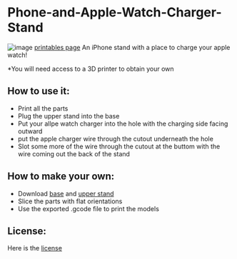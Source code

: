 # Phone-and-Apple-Watch-Charger-Stand

![image](https://github.com/user-attachments/assets/7d815472-a09b-4daa-8005-fa34bfb621c5)
[printables page](https://www.printables.com/model/952448-apple-watch-charger-and-phone-stand)
An iPhone stand with a place to charge your apple watch!

*You will need access to a 3D printer to obtain your own

## How to use it:
- Print all the parts
- Plug the upper stand into the base
- Put your allpe watch charger into the hole with the charging side facing outward
- put the apple charger wire through the cutout underneath the hole
- Slot some more of the wire through the cutout at the buttom with the wire coming out the back of the stand


## How to make your own:
- Download [base](phone_stand_base_v3.stl) and [upper stand](phone_stand_upper_v6.stl)
- Slice the parts with flat orientations
- Use the exported .gcode file to print the models

## License:
Here is the [license](LICENSE)
